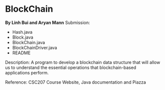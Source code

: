 # BlockChain
**By Linh Bui and Aryan Mann**
Submission: 
- Hash.java
- Block.java
- BlockChain.java
- BlockChainDriver.java
- README

Description: A program to develop a blockchain data structure that will allow us to understand the essential operations that blockchain-based applications perform.

Reference: CSC207 Course Website, Java documentation and Piazza
